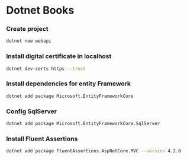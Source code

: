 # Dotnet Books

### Create project
```bash
dotnet new webapi
```

### Install digital certificate in localhost
```bash
dotnet dev-certs https --trust
```

### Install dependencies for entity Framework
```bash
dotnet add package Microsoft.EntityFrameworkCore
```

### Config SqlServer
```bash
dotnet add package Microsoft.EntityFrameworkCore.SqlServer
```

### Install Fluent Assertions
```bash
dotnet add package FluentAssertions.AspNetCore.MVC --version 4.2.0
```